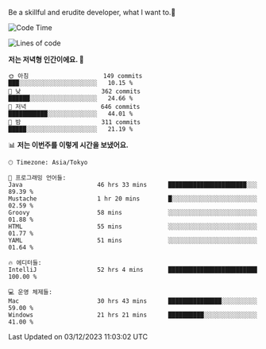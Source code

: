 Be a skillful and erudite developer, what I want to.👶

<!--START_SECTION:waka-->
![Code Time](http://img.shields.io/badge/Code%20Time-290%20hrs%205%20mins-blue)

![Lines of code](https://img.shields.io/badge/%EC%A0%80%EB%8A%94%20%EC%97%AC%ED%83%9C%EA%B9%8C%EC%A7%80%20-742.5%20thousand%20%EC%A4%84%EC%9D%98%20%EC%BD%94%EB%93%9C%EB%A5%BC%20%EC%9E%91%EC%84%B1%ED%96%88%EC%96%B4%EC%9A%94.-blue)

**저는 저녁형 인간이에요. 🦉** 

```text
🌞 아침                     149 commits         ███░░░░░░░░░░░░░░░░░░░░░░   10.15 % 
🌆 낮　                     362 commits         ██████░░░░░░░░░░░░░░░░░░░   24.66 % 
🌃 저녁                     646 commits         ███████████░░░░░░░░░░░░░░   44.01 % 
🌙 밤　                     311 commits         █████░░░░░░░░░░░░░░░░░░░░   21.19 % 
```


📊 **저는 이번주를 이렇게 시간을 보냈어요.** 

```text
🕑︎ Timezone: Asia/Tokyo

💬 프로그래밍 언어들: 
Java                     46 hrs 33 mins      ██████████████████████░░░   89.39 % 
Mustache                 1 hr 20 mins        █░░░░░░░░░░░░░░░░░░░░░░░░   02.59 % 
Groovy                   58 mins             ░░░░░░░░░░░░░░░░░░░░░░░░░   01.88 % 
HTML                     55 mins             ░░░░░░░░░░░░░░░░░░░░░░░░░   01.77 % 
YAML                     51 mins             ░░░░░░░░░░░░░░░░░░░░░░░░░   01.64 % 

🔥 에디터들: 
IntelliJ                 52 hrs 4 mins       █████████████████████████   100.00 % 

💻 운영 체제들: 
Mac                      30 hrs 43 mins      ███████████████░░░░░░░░░░   59.00 % 
Windows                  21 hrs 21 mins      ██████████░░░░░░░░░░░░░░░   41.00 % 
```


 Last Updated on 03/12/2023 11:03:02 UTC
<!--END_SECTION:waka-->
